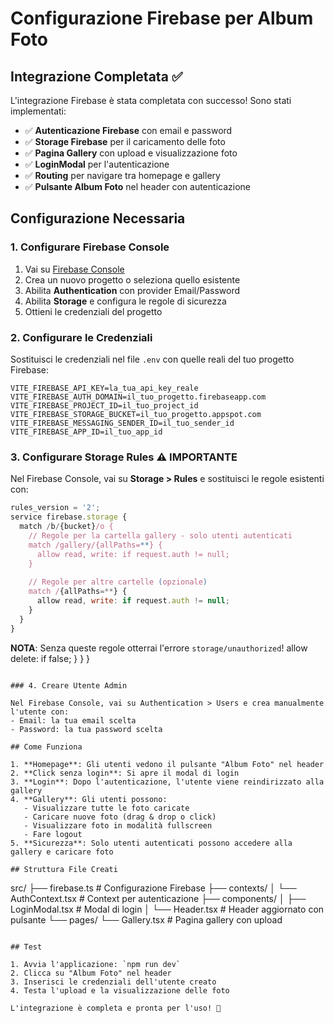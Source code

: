 # Configurazione Firebase per Album Foto

## Integrazione Completata ✅

L'integrazione Firebase è stata completata con successo! Sono stati implementati:

- ✅ **Autenticazione Firebase** con email e password
- ✅ **Storage Firebase** per il caricamento delle foto
- ✅ **Pagina Gallery** con upload e visualizzazione foto
- ✅ **LoginModal** per l'autenticazione
- ✅ **Routing** per navigare tra homepage e gallery
- ✅ **Pulsante Album Foto** nel header con autenticazione

## Configurazione Necessaria

### 1. Configurare Firebase Console

1. Vai su [Firebase Console](https://console.firebase.google.com/)
2. Crea un nuovo progetto o seleziona quello esistente
3. Abilita **Authentication** con provider Email/Password
4. Abilita **Storage** e configura le regole di sicurezza
5. Ottieni le credenziali del progetto

### 2. Configurare le Credenziali

Sostituisci le credenziali nel file `.env` con quelle reali del tuo progetto Firebase:

```env
VITE_FIREBASE_API_KEY=la_tua_api_key_reale
VITE_FIREBASE_AUTH_DOMAIN=il_tuo_progetto.firebaseapp.com
VITE_FIREBASE_PROJECT_ID=il_tuo_project_id
VITE_FIREBASE_STORAGE_BUCKET=il_tuo_progetto.appspot.com
VITE_FIREBASE_MESSAGING_SENDER_ID=il_tuo_sender_id
VITE_FIREBASE_APP_ID=il_tuo_app_id
```

### 3. Configurare Storage Rules ⚠️ IMPORTANTE

Nel Firebase Console, vai su **Storage > Rules** e sostituisci le regole esistenti con:

```javascript
rules_version = '2';
service firebase.storage {
  match /b/{bucket}/o {
    // Regole per la cartella gallery - solo utenti autenticati
    match /gallery/{allPaths=**} {
      allow read, write: if request.auth != null;
    }
    
    // Regole per altre cartelle (opzionale)
    match /{allPaths=**} {
      allow read, write: if request.auth != null;
    }
  }
}
```

**NOTA**: Senza queste regole otterrai l'errore `storage/unauthorized`!
      allow delete: if false;
    }
  }
}
```

### 4. Creare Utente Admin

Nel Firebase Console, vai su Authentication > Users e crea manualmente l'utente con:
- Email: la tua email scelta
- Password: la tua password scelta

## Come Funziona

1. **Homepage**: Gli utenti vedono il pulsante "Album Foto" nel header
2. **Click senza login**: Si apre il modal di login
3. **Login**: Dopo l'autenticazione, l'utente viene reindirizzato alla gallery
4. **Gallery**: Gli utenti possono:
   - Visualizzare tutte le foto caricate
   - Caricare nuove foto (drag & drop o click)
   - Visualizzare foto in modalità fullscreen
   - Fare logout
5. **Sicurezza**: Solo utenti autenticati possono accedere alla gallery e caricare foto

## Struttura File Creati

```
src/
├── firebase.ts              # Configurazione Firebase
├── contexts/
│   └── AuthContext.tsx      # Context per autenticazione
├── components/
│   ├── LoginModal.tsx       # Modal di login
│   └── Header.tsx           # Header aggiornato con pulsante
└── pages/
    └── Gallery.tsx          # Pagina gallery con upload
```

## Test

1. Avvia l'applicazione: `npm run dev`
2. Clicca su "Album Foto" nel header
3. Inserisci le credenziali dell'utente creato
4. Testa l'upload e la visualizzazione delle foto

L'integrazione è completa e pronta per l'uso! 🎉